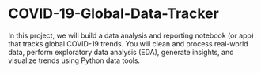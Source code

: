 # COVID-19-Global-Data-Tracker
In this project, we will build a data analysis and reporting notebook (or app) that tracks global COVID-19 trends. You will clean and process real-world data, perform exploratory data analysis (EDA), generate insights, and visualize trends using Python data tools.
